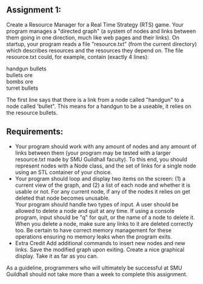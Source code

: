 Assignment 1:  
-------------------  
Create a Resource Manager for a Real Time Strategy (RTS) game. Your program manages a "directed graph" (a system of nodes and links between them going in one direction, much like web pages and their links). On startup, your program reads a file "resource.txt" (from the current directory) which describes resources and the resources they depend on. The file resource.txt could, for example, contain (exactly 4 lines):  

handgun bullets  
bullets ore  
bombs ore  
turret bullets  
  
The first line says that there is a link from a node called "handgun" to a node called 'bullet". This means for a handgun to be a useable, it relies on the resource bullets.  


Requirements:  
-------------------  
- Your program should work with any amount of nodes and any amount of links between them (your program may be tested with a larger resource.txt made by SMU Guildhall faculty). To this end, you should represent nodes with a Node class, and the set of links for a single node using an STL container of your choice.  
- Your program should loop and display two items on the screen: (1) a current view of the graph, and (2) a list of each node and whether it is usable or not. For any current node, if any of the nodes it relies on get deleted that node becomes unusable.  
Your program should handle two types of input. A user should be allowed to delete a node and quit at any time. If using a console program, input should be "q" for quit, or the name of a node to delete it. When you delete a node, make sure any links to it are deleted correctly too. Be certain to have correct memory management for these operations ensuring no memory leaks when the program exits.  
- Extra Credit
Add additional commands to insert new nodes and new links. Save the modified graph upon exiting. Create a nice graphical display. Take it as far as you can.  

As a guideline, programmers who will ultimately be successful at SMU Guildhall should not take more than a week to complete this assignment.  
